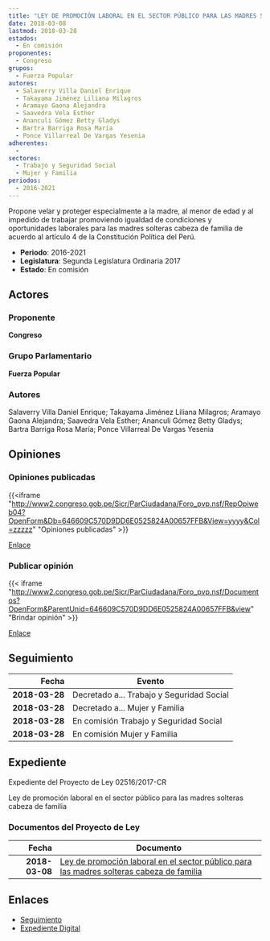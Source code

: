 ```yaml
---
title: "LEY DE PROMOCIÓN LABORAL EN EL SECTOR PÚBLICO PARA LAS MADRES SOLTERAS CABEZA DE FAMILIA"
date: 2018-03-08
lastmod: 2018-03-28
estados: 
  - En comisión
proponentes: 
  - Congreso
grupos: 
  - Fuerza Popular
autores: 
  - Salaverry Villa Daniel Enrique
  - Takayama Jiménez Liliana Milagros
  - Aramayo Gaona Alejandra
  - Saavedra Vela Esther
  - Ananculi Gómez Betty Gladys
  - Bartra Barriga Rosa María
  - Ponce Villarreal De Vargas Yesenia
adherentes: 
  - 
sectores: 
  - Trabajo y Seguridad Social
  - Mujer y Familia
periodos: 
  - 2016-2021
---
```


Propone velar y proteger especialmente a la madre, al menor de edad y al impedido de trabajar promoviendo igualdad de condiciones y oportunidades laborales para las madres solteras cabeza de familia de acuerdo al artículo 4 de la Constitución Política del Perú.

- **Periodo**: 2016-2021
- **Legislatura**: Segunda Legislatura Ordinaria 2017
- **Estado**: En comisión

## Actores

### Proponente

**Congreso**

### Grupo Parlamentario

**Fuerza Popular**

### Autores

Salaverry Villa Daniel Enrique; Takayama Jiménez Liliana Milagros; Aramayo Gaona Alejandra; Saavedra Vela Esther; Ananculi Gómez Betty Gladys; Bartra Barriga Rosa María; Ponce Villarreal De Vargas Yesenia


## Opiniones

### Opiniones publicadas

{{<iframe "http://www2.congreso.gob.pe/Sicr/ParCiudadana/Foro_pvp.nsf/RepOpiweb04?OpenForm&Db=646609C570D9DD6E0525824A00657FFB&View=yyyy&Col=zzzzz" "Opiniones publicadas" >}}

[Enlace](http://www2.congreso.gob.pe/Sicr/ParCiudadana/Foro_pvp.nsf/RepOpiweb04?OpenForm&Db=646609C570D9DD6E0525824A00657FFB&View=yyyy&Col=zzzzz)
### Publicar opinión

{{< iframe "http://www2.congreso.gob.pe/Sicr/ParCiudadana/Foro_pvp.nsf/Documentos?OpenForm&ParentUnid=646609C570D9DD6E0525824A00657FFB&view" "Brindar opinión" >}}

[Enlace](http://www2.congreso.gob.pe/Sicr/ParCiudadana/Foro_pvp.nsf/Documentos?OpenForm&ParentUnid=646609C570D9DD6E0525824A00657FFB&view)

## Seguimiento

| Fecha | Evento |
|------:|--------|
| **2018-03-28** | Decretado a... Trabajo y Seguridad Social|
| **2018-03-28** | Decretado a... Mujer y Familia|
| **2018-03-28** | En comisión Trabajo y Seguridad Social|
| **2018-03-28** | En comisión Mujer y Familia|


## Expediente

Expediente del Proyecto de Ley 02516/2017-CR

Ley de promoción laboral en el sector público para las madres solteras cabeza de familia


### Documentos del Proyecto de Ley

| Fecha | Documento |
|------:|--------|
| **2018-03-08** | [Ley de promoción laboral en el sector público para las madres solteras cabeza de familia](http://www.leyes.congreso.gob.pe/Documentos/2016_2021/Proyectos_de_Ley_y_de_Resoluciones_Legislativas/PL0251620180308.PDF) |

## Enlaces 

- [Seguimiento](http://www2.congreso.gob.pe/Sicr/TraDocEstProc/CLProLey2016.nsf/f7fff46988ca05b1052578e100829cc7/846fe7260210f5b60525824a0077f331?OpenDocument)
- [Expediente Digital](http://www2.congreso.gob.pe/Sicr/TraDocEstProc/CLProLey2016.nsf/f7fff46988ca05b1052578e100829cc7/846fe7260210f5b60525824a0077f331?OpenDocument&Click=05257FB7005EB655.eb71d0cf91d8294e05256cdf006b5706/$Body/0.1C6C)
